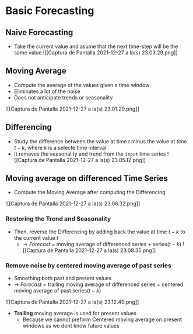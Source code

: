 ---
---

# Basic Forecasting

## Naive Forecasting
- Take the current value and asume that the next time-step will be the same value
![[Captura de Pantalla 2021-12-27 a la(s) 23.03.29.png]]

## Moving Average
- Compute the average of the values given a time window
- Eliminates a lot of the noise
- Does not anticipate trends or seasonality

![[Captura de Pantalla 2021-12-27 a la(s) 23.01.29.png]]

## Differencing
- Study the difference between the value at time $t$ minus the value at time $t-k$, where $k$ is a selecte time interval
- It removes the seasonality and trend from the `input` time series
![[Captura de Pantalla 2021-12-27 a la(s) 23.05.12.png]]

## Moving average on differenced Time Series
- Compute the Moving Average after computing the Differencing 

![[Captura de Pantalla 2021-12-27 a la(s) 23.06.32.png]]

### Restoring the Trend and Seasonality
- Then, reverse the Differencing by adding back the value at time $t-k$ to the current value $t$ 
	- -> *Forecast* = moving average of differenced series + series($t- k$)
![[Captura de Pantalla 2021-12-27 a la(s) 23.08.35.png]]

### Remove noise by centered moving average of past series
- Smoothing both past and present values
- -> *Forecast* = trailing moving average of differenced series + centered moving average of past series($t-k$)

![[Captura de Pantalla 2021-12-27 a la(s) 23.12.49.png]]

- **Trailing** moving average is used for present values
	- Because we cannot preform Centered moving average on present windows as we dont know future values